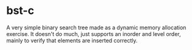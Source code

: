 # bst-c
A very simple binary search tree made as a dynamic memory allocation exercise.
It doesn't do much, just supports an inorder and level order, mainly to verify
that elements are inserted correctly.

